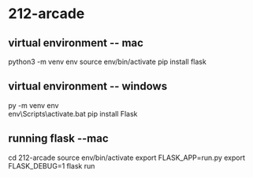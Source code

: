 # 212-arcade

## virtual environment -- mac
python3 -m venv env
source env/bin/activate
pip install flask

## virtual environment -- windows
py -m venv env  
env\Scripts\activate.bat
pip install Flask

## running flask --mac
cd 212-arcade
source env/bin/activate
export FLASK_APP=run.py
export FLASK_DEBUG=1
flask run
